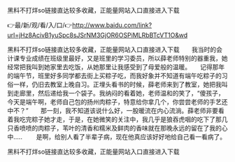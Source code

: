 黑料不打烊so链接直达较多收藏，正能量网站入口直接进入下载

👉最/新/观/看/入/口/👉http://www.baidu.com/link?url=jHz8AcivB1yuSpc8sJSrNM3GjOR6OSPiMLRbBTcVT1O&wd

黑料不打烊so链接直达较多收藏，正能量网站入口直接进入下载　　我当时的会计课专业成绩在班级里最好，又是班里的学习委员，所以薛老师特别的器重我，她经常把我叫到她家里去吃饭，从她那里让我感受到了母爱般的温暖。　　记得那年的端午节，班里好多同学都去街上买粽子吃，而我好象并不知道有端午吃粽子的习俗一样，仍旧去教室上晚自习。正埋头看书的时候，薛老师来到了教室，她把我叫到走廊里，然后递给我一个袋子。我纳闷的看着她，老师温和的笑了，“傻孩子，今天是端午啊，老师自己包的扬州肉粽子，特意给你拿几个，你尝尝老师的手艺还中不？”　　那一刻，我不知道该说什么好，一股暖流在内心流淌。薛老师非要看着我吃完粽子她才走，于是，在她微笑的关注中，我几乎是狼吞虎咽的吃下了那几只香喷喷的肉粽子，苇叶的清香和糯米及鲜肉的香味就在那晚永远的留在了我的心中.....
　　是啊，给别人看了半辈子病，现在他真应该好好地给自己看一看病了。


黑料不打烊so链接直达较多收藏，正能量网站入口直接进入下载
